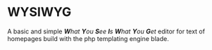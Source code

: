# WYSIWYG

A basic and simple _**W**hat **Y**ou **S**ee **I**s **W**hat **Y**ou **G**et_ editor for text of homepages build with the php templating engine blade.

